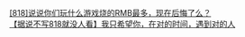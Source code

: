 [[818]说说你们玩什么游戏烧的RMB最多，现在后悔了么？](http://tieba.baidu.com/p/1617067507?see_lz=1&pn=)   
[【据说不写818就没人看】我只希望你，在对的时间，遇到对的人](http://tieba.baidu.com/p/1616946181?see_lz=1&pn=)   
